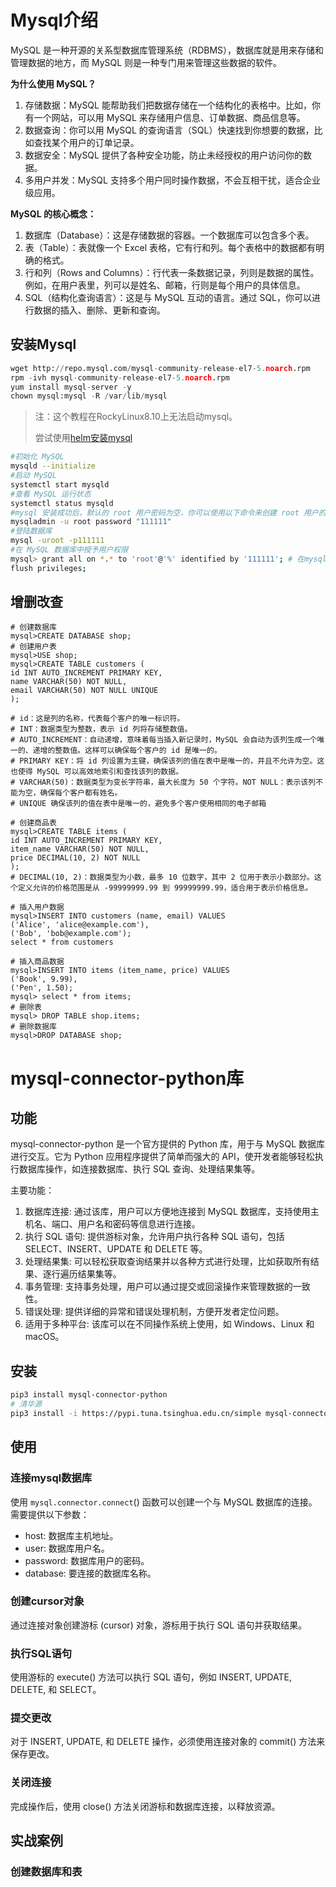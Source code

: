 # Mysql介绍

MySQL 是一种开源的关系型数据库管理系统（RDBMS），数据库就是用来存储和管理数据的地方，而 MySQL 则是一种专门用来管理这些数据的软件。

**为什么使用 MySQL？**

1. 存储数据：MySQL 能帮助我们把数据存储在一个结构化的表格中。比如，你有一个网站，可以用 MySQL 来存储用户信息、订单数据、商品信息等。
2. 数据查询：你可以用 MySQL 的查询语言（SQL）快速找到你想要的数据，比如查找某个用户的订单记录。
3. 数据安全：MySQL 提供了各种安全功能，防止未经授权的用户访问你的数据。
4. 多用户并发：MySQL 支持多个用户同时操作数据，不会互相干扰，适合企业级应用。

**MySQL 的核心概念：**

1. 数据库（Database）：这是存储数据的容器。一个数据库可以包含多个表。
2. 表（Table）：表就像一个 Excel 表格，它有行和列。每个表格中的数据都有明确的格式。
3. 行和列（Rows and Columns）：行代表一条数据记录，列则是数据的属性。例如，在用户表里，列可以是姓名、邮箱，行则是每个用户的具体信息。
4. SQL（结构化查询语言）：这是与 MySQL 互动的语言。通过 SQL，你可以进行数据的插入、删除、更新和查询。

## 安装Mysql

~~~python
wget http://repo.mysql.com/mysql-community-release-el7-5.noarch.rpm
rpm -ivh mysql-community-release-el7-5.noarch.rpm
yum install mysql-server -y
chown mysql:mysql -R /var/lib/mysql
~~~

> 注：这个教程在RockyLinux8.10上无法启动mysql。
>
> 尝试使用[helm安装mysql](../../Docker-Kubernetes/helm/helm部署mysql)

~~~sh
#初始化 MySQL
mysqld --initialize
#启动 MySQL
systemctl start mysqld
#查看 MySQL 运行状态
systemctl status mysqld
#mysql 安装成功后，默认的 root 用户密码为空，你可以使用以下命令来创建 root 用户的密码，密码设置成 111111
mysqladmin -u root password "111111"
#登陆数据库
mysql -uroot -p111111
#在 MySQL 数据库中授予用户权限
mysql> grant all on *.* to 'root'@'%' identified by '111111'; # 在mysql pod中直接用grant all on *.* to 'root'@'%'
flush privileges;
~~~

## 增删改查

~~~mysql
# 创建数据库
mysql>CREATE DATABASE shop;
# 创建用户表
mysql>USE shop;
mysql>CREATE TABLE customers (
id INT AUTO_INCREMENT PRIMARY KEY,
name VARCHAR(50) NOT NULL, 
email VARCHAR(50) NOT NULL UNIQUE 
);

# id：这是列的名称，代表每个客户的唯一标识符。
# INT：数据类型为整数，表示 id 列将存储整数值。
# AUTO_INCREMENT：自动递增，意味着每当插入新记录时，MySQL 会自动为该列生成一个唯一的、递增的整数值。这样可以确保每个客户的 id 是唯一的。
# PRIMARY KEY：将 id 列设置为主键，确保该列的值在表中是唯一的，并且不允许为空。这也使得 MySQL 可以高效地索引和查找该列的数据。
# VARCHAR(50)：数据类型为变长字符串，最大长度为 50 个字符。NOT NULL：表示该列不能为空，确保每个客户都有姓名。
# UNIQUE 确保该列的值在表中是唯一的，避免多个客户使用相同的电子邮箱

# 创建商品表
mysql>CREATE TABLE items (
id INT AUTO_INCREMENT PRIMARY KEY,
item_name VARCHAR(50) NOT NULL,
price DECIMAL(10, 2) NOT NULL
);
# DECIMAL(10, 2)：数据类型为小数，最多 10 位数字，其中 2 位用于表示小数部分。这个定义允许的价格范围是从 -99999999.99 到 99999999.99，适合用于表示价格信息。

# 插入用户数据
mysql>INSERT INTO customers (name, email) VALUES
('Alice', 'alice@example.com'),
('Bob', 'bob@example.com');
select * from customers

# 插入商品数据
mysql>INSERT INTO items (item_name, price) VALUES
('Book', 9.99),
('Pen', 1.50);
mysql> select * from items;
# 删除表
mysql> DROP TABLE shop.items;
# 删除数据库
mysql>DROP DATABASE shop;
~~~

# mysql-connector-python库

## 功能

mysql-connector-python 是一个官方提供的 Python 库，用于与 MySQL 数据库进行交互。它为 Python 应用程序提供了简单而强大的 API，使开发者能够轻松执行数据库操作，如连接数据库、执行 SQL 查询、处理结果集等。

主要功能：

1. 数据库连接: 通过该库，用户可以方便地连接到 MySQL 数据库，支持使用主机名、端口、用户名和密码等信息进行连接。
2. 执行 SQL 语句: 提供游标对象，允许用户执行各种 SQL 语句，包括 SELECT、INSERT、UPDATE 和 DELETE 等。
3. 处理结果集: 可以轻松获取查询结果并以各种方式进行处理，比如获取所有结果、逐行遍历结果集等。
4. 事务管理: 支持事务处理，用户可以通过提交或回滚操作来管理数据的一致性。
5. 错误处理: 提供详细的异常和错误处理机制，方便开发者定位问题。
6. 适用于多种平台: 该库可以在不同操作系统上使用，如 Windows、Linux 和 macOS。

## 安装

~~~sh
pip3 install mysql-connector-python
# 清华源
pip3 install -i https://pypi.tuna.tsinghua.edu.cn/simple mysql-connector-python
~~~

## 使用

### 连接mysql数据库

使用 `mysql.connector.connect`() 函数可以创建一个与 MySQL 数据库的连接。需要提供以下参数：

- host: 数据库主机地址。
- user: 数据库用户名。
- password: 数据库用户的密码。
- database: 要连接的数据库名称。

### 创建cursor对象

通过连接对象创建游标 (cursor) 对象，游标用于执行 SQL 语句并获取结果。

### 执行SQL语句

使用游标的 execute() 方法可以执行 SQL 语句，例如 INSERT, UPDATE, DELETE, 和 SELECT。

### 提交更改

对于 INSERT, UPDATE, 和 DELETE 操作，必须使用连接对象的 commit() 方法来保存更改。

### 关闭连接

完成操作后，使用 close() 方法关闭游标和数据库连接，以释放资源。

## 实战案例

### 创建数据库和表

~~~python
~~~

